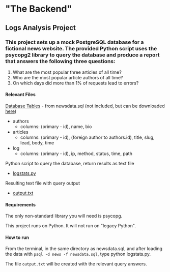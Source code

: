 "The Backend"
=====================

Logs Analysis Project
---------------------------------------------------------------------------

### This project sets up a mock PostgreSQL database for a fictional news website. The provided Python script uses the psycopg2 library to query the database and produce a report that answers the following three questions:

1.  What are the most popular three articles of all time?
2.  Who are the most popular article authors of all time?
3.  On which days did more than 1% of requests lead to errors?

#### Relevant Files

[Database Tables](https://github.com/benuklove/forum/blob/master/vagrant/news_tables.png) - from newsdata.sql (not included, but can be downloaded [here](https://d17h27t6h515a5.cloudfront.net/topher/2016/August/57b5f748_newsdata/newsdata.zip))
- authors
  - columns: (primary - id), name, bio
- articles
  - columns: (primary - id), (foreign author to authors.id), title, slug, lead, body, time
- log
  - columns: (primary - id), ip, method, status, time, path

Python script to query the database, return results as text file
- [logstats.py](https://github.com/benuklove/forum/blob/master/vagrant/logstats.py)

Resulting text file with query output
- [output.txt](https://github.com/benuklove/forum/blob/master/vagrant/output.txt)

#### Requirements

The only non-standard library you will need is psycopg.

This project runs on Python.  It will not run on "legacy Python".

#### How to run

From the terminal, in the same directory as newsdata.sql, and after loading the data with `psql -d news -f newsdata.sql`, type python logstats.py.

The file `output.txt` will be created with the relevant query answers.
